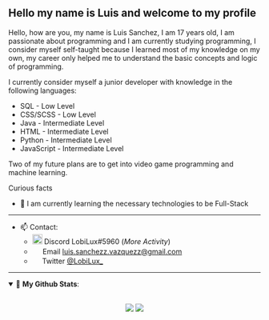 ## **Hello my name is Luis and welcome to my profile**

Hello, how are you, my name is Luis Sanchez, I am 17 years old, I am passionate about programming and I am currently studying programming, I consider myself self-taught because I learned most of my knowledge on my own, my career only helped me to understand the basic concepts and logic of programming.

I currently consider myself a junior developer with knowledge in the following languages:

- SQL - Low Level
- CSS/SCSS - Low Level
- Java - Intermediate Level
- HTML - Intermediate Level
- Python - Intermediate Level
- JavaScript - Intermediate Level

Two of my future plans are to get into video game programming and machine learning.

Curious facts

- 🌱 I am currently learning the necessary technologies to be Full-Stack

---

- 📫 Contact:
  - <img src="https://i.imgur.com/ujmswms.png" width="20px"> Discord LobiLux#5960 (_More Activity_)
  - <img src="https://i.imgur.com/LsIVsg1.png" width="17px"> Email <a href="mailto:luis.sanchezz.vazquezz@gmail.com">luis.sanchezz.vazquezz@gmail.com</a>
  - <img src="https://i.imgur.com/1ArnLjZ.png" width="16px"> Twitter [@LobiLux_](https://twitter.com/LobiLux_)

---


<details open>
  <summary> 📌 <b>My Github Stats</b>: </summary>
  <br>
  <p align="center">
    <img src = "https://github-readme-stats.vercel.app/api?username=MeanyDev&count_private=true&show_icons=true&theme=midnight-purple">
    <img src = "https://github-readme-stats.vercel.app/api/top-langs/?username=MeanyDev&theme=midnight-purple&count_private=true&layout=compact&langs_count=6">
  </p>
</details>
